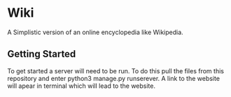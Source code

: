# Wiki

A Simplistic version of an online encyclopedia like Wikipedia.


## Getting Started

To get started a server will need to be run. To do this pull the files from this repository and enter python3 manage.py runserever.
A link to the website will apear in terminal which will lead to the website.